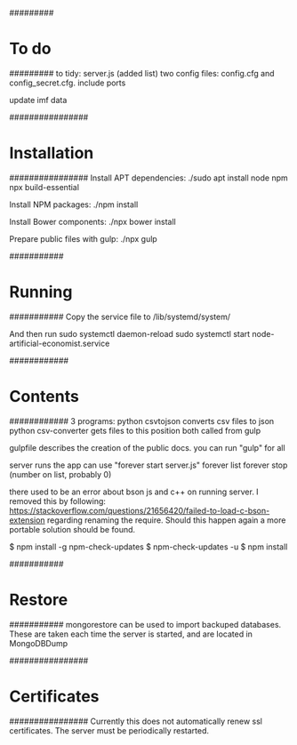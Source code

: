 ########## To do ##########to tidy:server.js (added list)two config files: config.cfg and config_secret.cfg. include portsupdate imf data################# Installation #################Install APT dependencies:./sudo apt install node npm npx build-essentialInstall NPM packages:./npm installInstall Bower components:./npx bower installPrepare public files with gulp:./npx gulp############ Running ############Copy the service file to /lib/systemd/system/And then runsudo systemctl daemon-reloadsudo systemctl start node-artificial-economist.service############# Contents #############3 programs:python csvtojson converts csv files to jsonpython csv-converter gets files to this positionboth called from gulpgulpfile describes the creation of the public docs. you can run "gulp" for allserver runs the appcan use "forever start server.js"forever listforever stop (number on list, probably 0)there used to be an error about bson js and c++ on running server. I removed this by following: https://stackoverflow.com/questions/21656420/failed-to-load-c-bson-extension regarding renaming the require. Should this happen again a more portable solution should be found.$ npm install -g npm-check-updates$ npm-check-updates -u$ npm install############ Restore ############mongorestore can be used to import backuped databases. These are taken each time the server is started, and are located in MongoDBDump################# Certificates #################Currently this does not automatically renew ssl certificates. The server must be periodically restarted.